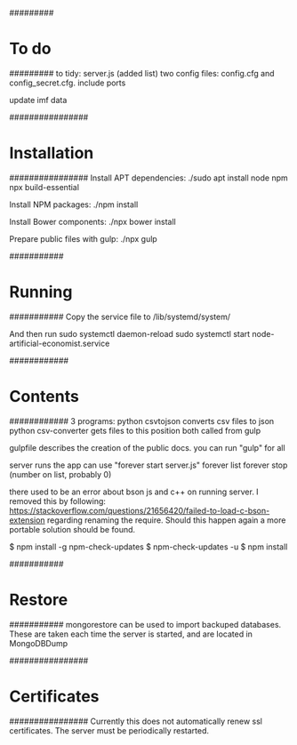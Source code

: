 ########## To do ##########to tidy:server.js (added list)two config files: config.cfg and config_secret.cfg. include portsupdate imf data################# Installation #################Install APT dependencies:./sudo apt install node npm npx build-essentialInstall NPM packages:./npm installInstall Bower components:./npx bower installPrepare public files with gulp:./npx gulp############ Running ############Copy the service file to /lib/systemd/system/And then runsudo systemctl daemon-reloadsudo systemctl start node-artificial-economist.service############# Contents #############3 programs:python csvtojson converts csv files to jsonpython csv-converter gets files to this positionboth called from gulpgulpfile describes the creation of the public docs. you can run "gulp" for allserver runs the appcan use "forever start server.js"forever listforever stop (number on list, probably 0)there used to be an error about bson js and c++ on running server. I removed this by following: https://stackoverflow.com/questions/21656420/failed-to-load-c-bson-extension regarding renaming the require. Should this happen again a more portable solution should be found.$ npm install -g npm-check-updates$ npm-check-updates -u$ npm install############ Restore ############mongorestore can be used to import backuped databases. These are taken each time the server is started, and are located in MongoDBDump################# Certificates #################Currently this does not automatically renew ssl certificates. The server must be periodically restarted.